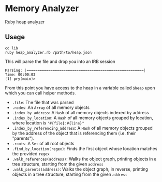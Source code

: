 # Memory Analyzer

Ruby heap analyzer

## Usage

```
cd lib
ruby heap_analyzer.rb /path/to/heap.json
```

This will parse the file and drop you into an IRB session

```
Parsing: |======================================================| Time: 00:00:03
[1] pry(main)>
```

From this point you have access to the heap in a variable called `$heap` upon
which you can call helper methods.

- `.file`: The file that was parsed
- `.nodes`: An `Array` of all memory objects
- `.index_by_address`: A `Hash` of all memory objects indexed by address
- `.index_by_location`: A `Hash` of all memory objects grouped by location,
  where location is `"#{file}:#{line}"`
- `.index_by_referencing_address`: A `Hash` of all memory objects grouped by
  the address of the object that is referencing them (i.e. their "parents").
- `.roots`: A `Set` of all root objects
- `.find_by_location(regex)`: Finds the first object whose location matches the
  provided `regex`
- `.walk_references(address)`: Walks the object graph, printing objects in a
  tree structure, starting from the given `address`
- `.walk_parents(address)`: Walks the object graph, in reverse, printing objects
  in a tree structure, starting from the given `address`
